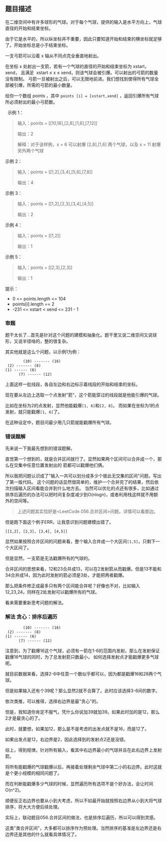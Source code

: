 ## 题目描述

在二维空间中有许多球形的气球。对于每个气球，提供的输入是水平方向上，气球直径的开始和结束坐标。

由于它是水平的，所以纵坐标并不重要，因此只要知道开始和结束的横坐标就足够了。开始坐标总是小于结束坐标。

一支弓箭可以沿着 x 轴从不同点完全垂直地射出。

在坐标 x 处射出一支箭，若有一个气球的直径的开始和结束坐标为 xstart，xend， 且满足  xstart ≤ x ≤ xend，则该气球会被引爆。可以射出的弓箭的数量没有限制。 弓箭一旦被射出之后，可以无限地前进。我们想找到使得所有气球全部被引爆，所需的弓箭的最小数量。

给你一个数组 points ，其中 `points [i] = [xstart,xend]` ，返回引爆所有气球所必须射出的最小弓箭数。

 
示例 1：
>输入：points = [[10,16],[2,8],[1,6],[7,12]]
>
>输出：2
>
>解释：对于该样例，x = 6 可以射爆 [2,8],[1,6] 两个气球，以及 x = 11 射爆另外两个气球

示例 2：
>输入：points = [[1,2],[3,4],[5,6],[7,8]]
>
>输出：4

示例 3：
>输入：points = [[1,2],[2,3],[3,4],[4,5]]
>
>输出：2

示例 4：
>输入：points = [[1,2]]
>
>输出：1

示例 5：
>输入：points = [[2,3],[2,3]]
>
>输出：1
 

提示：
- 0 <= points.length <= 104
- points[i].length == 2
- -231 <= xstart < xend <= 231 - 1

### 审题
题干太长了…首先是针对这个问题的建模和抽象化。题干里又说二维空间又说球形，又说半径啥的，整的很复杂。

其实他就是这么个问题，以示例1为例：
```text
        (10) ------- (16)
 (2) ------- (8) 
(1) ------ (6)
      (7) ------ (12)
```
上面这样一批线段，各自左边和右边标示着线段的开始和结束的坐标。

现在要从左边上选取一个点发射"箭"，这个箭能穿过的线段就是他能引爆的气球。

比如在坐标为2的点发射，显然他能戳爆`[1, 6]`和`[2, 8]`。
而如果在坐标为1的点发射，就只能戳爆`[1, 6]`了。

在这种设定中，题目问最少用几只箭就能戳爆所有气球。

### 错误题解
先来说一下我最先想到的错误题解。

直觉第一个想到的，就是合并区间就行了。显然如果两个区间可以合并成一个，那么在交集中任意位置发射出的
箭都可以戳爆他们俩。

所以我把问题认识成了"输入一共可以划分成多少个彼此无交集的区间"问题。写出了第一版代码。
这个问题的话显然很简单的，维护一个合并完了的结果，然后依次扫描输入区间看能合并到什么地方去。
当然可以优化的点还有很多，比如通过排序后遍历的办法可以把时间复杂度减少到O(nlogn)，或者利用栈这样就不用额外的空间等。

>上述问题其实恰好是<LeetCode 056.合并区间>问题。详情可以看那边。

但是跑下面这个例子ERR，让我意识到问题建模出错了。
```text
[[1,2], [2,3], [3,4], [4,5]]
```
显然如果按照合并区间的问题来看，整个输入合并成一个大区间`[1,5]`，只剩下一个大区间了。

但是显然，一支箭是无法戳爆所有的气球的。

合并区间的思想来看，12和23合并成13，可以在2发射箭从而戳爆。但是13不能和34合并成14，因为此时发射的箭必须是3处，才能把两者戳爆。

那么把条件修正成最多只有两个区间能合并呢？好像也不对，比如输入12,23,24，同样在2处发射可以戳爆所有的气球。

看来需要重新思考问题的解法。


### 解法 贪心：排序后遍历
```text
        (10) ------- (16)
 (2) ------- (8) 
(1) ------ (6)
      (7) ------ (12)
```
注意到，为了戳爆16这个气球，必须有一箭在1-6的范围内发射。那么在发射保证戳爆16气球的同时，为了总发射箭只数最小，
如何选择发射点才能戳爆更多气球呢。

就目前数据来看，选择2-6中任意一个数似乎都可以，因为都是戳爆16和28两个气球。

但是如果输入还有个39呢？那么显然2就不合算了。此时应该选择3-6间的数字。

依次类推，可以推得，选择右边界是最"贪心"的。

但是，我知道你肯定不服气，凭什么你说加39就加39。如果此时加的是12，那么2才是最贪心的了。

此时，就要想，如果加12，那么是不是考虑的出发点就不是16，而是12了。

如果出发点是12，右边界是2，因此选择到的发射点2还是没错。

综上，得到规律。针对所有输入，看其中右边界最小的气球并且在此右边界上发射箭。

将所有能戳爆的气球戳爆以后，再接着处理剩余气球中第二小的右边界。此时这就是个更小规模的相同问题了。

而在判断能戳爆多少气球的时候，显然遍历所有选项不是个好办法，会让时间O(n^2)。

顺便反正右边界也要从小到大考虑，所以不如最开始就按照右边界从小到大将气球排序，将大大方便后续处理。

实际上，联动题目056.合并区间的做法，也是排序后遍历，所以可以得到灵感。

这类"类合并区间"，大多都可以排序作为预处理。当然排序的基准是左边界还是右边界还是其他的什么就看具体情况了。